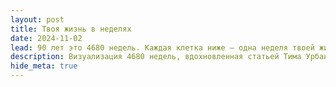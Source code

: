 ```yaml
---
layout: post
title: Твоя жизнь в неделях
date: 2024-11-02
lead: 90 лет это 4680 недель. Каждая клетка ниже — одна неделя твоей жизни. Визуализация вдохновлена [статьей](https://waitbutwhy.com/2014/05/life-weeks.html) Тима Урбана
description: Визуализация 4680 недель, вдохновленная статьей Тима Урбана
hide_meta: true
---
```


<html>
    <style>


        :root {
            --bg: #0a0a0a;
            --fg: #fafafa;
            --gray-1: #1a1a1a;
            --gray-2: #2a2a2a;
            --gray-3: #3a3a3a;
            --gray-4: #8a8a8a;
            --accent: #fafafa;
        }

        /* Landing Screen */
        .landing {
            min-height: 50vh;
            display: flex;
            flex-direction: column;
            justify-content: center;
            align-items: center;
            padding: 40px 24px;
        }

        .landing-content {
            max-width: 520px;
            width: 100%;
        }


        .date-picker-wrapper {
            position: relative;
        }

        .date-label {
            font-size: 13px;
            text-transform: uppercase;
            letter-spacing: 0.12em;
            color: var(--gray-4);
            font-weight: 500;
            margin-bottom: 32px;
            text-align: center;
        }

        .date-selects {
            display: grid;
            grid-template-columns: 1fr 2fr 1.2fr;
            gap: 16px;
            margin-bottom: 60px;
        }

        .select-wrapper {
            position: relative;
        }

        .select-label {
            font-size: 11px;
            text-transform: uppercase;
            letter-spacing: 0.1em;
            color: var(--gray-4);
            font-weight: 500;
            margin-bottom: 12px;
            display: block;
        }

        select {
            appearance: none;
            -webkit-appearance: none;
            -moz-appearance: none;
            font-family: 'Inter', sans-serif;
            font-size: clamp(1.2rem, 3vw, 1.6rem);
            font-weight: 500;
            letter-spacing: -0.01em;
            padding: 16px 0;
            background: transparent;
            border: none;
            border-bottom: 2px solid var(--gray-2);
            color: var(--fg);
            outline: none;
            transition: border-color 0.2s ease;
            width: 100%;
            cursor: pointer;
        }

        select:focus {
            border-bottom-color: var(--fg);
        }

        select option {
            background: var(--bg);
            color: var(--fg);
            font-size: 16px;
            padding: 12px;
        }

        .select-wrapper::after {
            content: '';
            position: absolute;
            right: 0;
            bottom: 20px;
            width: 0;
            height: 0;
            border-left: 5px solid transparent;
            border-right: 5px solid transparent;
            border-top: 5px solid var(--gray-4);
            pointer-events: none;
            transition: transform 0.2s ease;
        }

        select:focus + .select-wrapper::after {
            transform: rotate(180deg);
        }

        .landing button {
            font-family: sans-serif;
            font-size: 16px;
            font-weight: 500;
            letter-spacing: 0.02em;
            padding: 20px 0;
            background: var(--fg);
            color: var(--bg);
            border: none;
            cursor: pointer;
            transition: all 0.2s ease;
            width: 100%;
            opacity: 0;
            pointer-events: none;
            transition: opacity 0.3s ease;
        }

        .landing button.visible {
            opacity: 1;
            pointer-events: all;
        }

        .landing button:hover {
            opacity: 0.9;
        }

        .landing button:active {
            transform: scale(0.98);
        }

 

        /* Grid Section */
        .grid-section {
            display: none;
            margin-bottom: 80px;
            padding-bottom: 80px;
            border-bottom: 1px solid var(--gray-2);
        }

        .grid-section.visible {
            display: block;
        }

        .grid-header {
            display: flex;
            justify-content: space-between;
            align-items: baseline;
            margin-bottom: 40px;
            flex-wrap: wrap;
            gap: 16px;
        }

        .grid-title {
            font-family: sans-serif;
            font-size: 20px;
            margin-top: 0 !important;
            font-weight: 500;
            letter-spacing: -0.01em;
        }

        .grid-meta {
            font-size: 13px;
            color: var(--gray-4);
            text-transform: uppercase;
            letter-spacing: 0.08em;
        }

        .grid {
            display: grid;
            grid-template-columns: repeat(52, 1fr);
            gap: 2px;
            margin-bottom: 40px;
        }

        .cell {
            aspect-ratio: 1;
            background: var(--gray-1);
            transition: background 0.15s ease;
        }

        .cell:hover {
            background: var(--gray-2);
        }

        .cell.lived {
            background: var(--fg);
        }

        .cell.lived:hover {
            background: var(--gray-4);
        }

        .legend {
            display: flex;
            gap: 32px;
            font-size: 13px;
            color: var(--gray-4);
        }

        .legend-item {
            display: flex;
            align-items: center;
            gap: 10px;
        }

        .legend-box {
            width: 14px;
            height: 14px;
        }

        .legend-box.lived {
            background: var(--fg);
        }

        .legend-box.future {
            background: var(--gray-1);
        }

        /* Stats Section */
        .stats {
            display: none;
            grid-template-columns: repeat(auto-fit, minmax(140px, 1fr));
            gap: 32px;
            margin-bottom: 80px;
        }

        .stats.visible {
            display: grid;
        }

        .stat {
            display: flex;
            flex-direction: column;
            gap: 8px;
        }

        .stat-value {
            font-family: 'Inter', sans-serif;
            font-size: 36px;
            font-weight: 600;
            letter-spacing: -0.02em;
            line-height: 1;
        }

        .stat-label {
            font-size: 13px;
            color: var(--gray-4);
            text-transform: uppercase;
            letter-spacing: 0.08em;
            font-weight: 400;
        }

        /* Actions */
        .actions {
            text-align: center;
            padding-top: 40px;
            border-top: 1px solid var(--gray-2);
            display: none;
        }

        .actions.visible {
            display: block;
        }

        .reset {
            font-family: 'Inter', sans-serif;
            font-size: 14px;
            color: var(--gray-4);
            text-decoration: none;
            letter-spacing: 0.02em;
            transition: color 0.2s ease;
        }

        .reset:hover {
            color: var(--fg);
        }

        .main-content {
            display: none;
        }

        .main-content.visible {
            display: block;
        }

        @media (max-width: 768px) {

            .landing h1 {
                margin-bottom: 60px;
            }

            .date-selects {
                gap: 12px;
                margin-bottom: 40px;
            }

            select {
                font-size: 1.2rem;
                padding: 12px 0;
            }

            .select-wrapper::after {
                bottom: 16px;
            }

            header {
                margin-bottom: 60px;
                padding-bottom: 32px;
            }

            h1 {
                margin-bottom: 20px;
            }

            .grid-section {
                margin-bottom: 60px;
                padding-bottom: 60px;
            }

            .stats {
                margin-bottom: 60px;
            }

            .grid {
                gap: 1px;
            }

            .legend {
                flex-direction: column;
                gap: 16px;
            }
        }

        @media (max-width: 480px) {
            .grid {
                gap: 1px;
            }

            .date-selects {
                grid-template-columns: 80px 1fr 100px;
                gap: 10px;
            }

            select {
                font-size: 1rem;
            }
        }
    </style>

    <!-- Landing Screen -->
    <div class="landing" id="landing">
        <div class="landing-content">            
            <div class="date-picker-wrapper">
                <div class="date-label">Дата рождения</div>
                
                <div class="date-selects">
                    <div class="select-wrapper">
                        <label class="select-label">День</label>
                        <select id="daySelect">
                            <option value="" disabled selected>––</option>
                        </select>
                    </div>
                    
                    <div class="select-wrapper">
                        <label class="select-label">Месяц</label>
                        <select id="monthSelect">
                            <option value="" disabled selected>––––––</option>
                            <option value="1">Январь</option>
                            <option value="2">Февраль</option>
                            <option value="3">Март</option>
                            <option value="4">Апрель</option>
                            <option value="5">Май</option>
                            <option value="6">Июнь</option>
                            <option value="7">Июль</option>
                            <option value="8">Август</option>
                            <option value="9">Сентябрь</option>
                            <option value="10">Октябрь</option>
                            <option value="11">Ноябрь</option>
                            <option value="12">Декабрь</option>
                        </select>
                    </div>
                    
                    <div class="select-wrapper">
                        <label class="select-label">Год</label>
                        <select id="yearSelect">
                            <option value="" disabled selected>––––</option>
                        </select>
                    </div>
                </div>
            </div>

            <button id="submitButton">Продолжить</button>
        </div>
    </div>

    <!-- Main Content -->
    <div class="main-content" id="mainContent">
        <section class="grid-section" id="gridSection">
            <div class="grid-header">
                <h2 class="grid-title">Календарь жизни</h2>
                <span class="grid-meta">52 недели × 90 лет</span>
            </div>
            
            <div class="grid" id="grid"></div>
            
            <div class="legend">
                <div class="legend-item">
                    <div class="legend-box lived"></div>
                    <span>Прожитые недели</span>
                </div>
                <div class="legend-item">
                    <div class="legend-box future"></div>
                    <span>Будущие недели</span>
                </div>
            </div>
        </section>

        <section class="stats" id="stats"></section>

        <div class="actions" id="actions">
            <a href="#" class="reset" id="reset">Сбросить данные</a>
        </div>
    </div>

    <script>
        const landing = document.getElementById('landing');
        const mainContent = document.getElementById('mainContent');
        const daySelect = document.getElementById('daySelect');
        const monthSelect = document.getElementById('monthSelect');
        const yearSelect = document.getElementById('yearSelect');
        const submitButton = document.getElementById('submitButton');
        const header = document.getElementById('header');
        const statsSection = document.getElementById('stats');
        const gridSection = document.getElementById('gridSection');
        const grid = document.getElementById('grid');
        const resetLink = document.getElementById('reset');
        const actions = document.getElementById('actions');

        // Populate days (1-31)
        for (let i = 1; i <= 31; i++) {
            const option = document.createElement('option');
            option.value = i;
            option.textContent = i;
            daySelect.appendChild(option);
        }

        // Populate years (1920 - current year)
        const currentYear = new Date().getFullYear();
        for (let i = currentYear; i >= 1920; i--) {
            const option = document.createElement('option');
            option.value = i;
            option.textContent = i;
            yearSelect.appendChild(option);
        }

        // Check if all selects have values
        function checkFormComplete() {
            if (daySelect.value && monthSelect.value && yearSelect.value) {
                submitButton.classList.add('visible');
            } else {
                submitButton.classList.remove('visible');
            }
        }

        daySelect.addEventListener('change', checkFormComplete);
        monthSelect.addEventListener('change', checkFormComplete);
        yearSelect.addEventListener('change', checkFormComplete);

        function getDateString() {
            const day = daySelect.value.padStart(2, '0');
            const month = monthSelect.value.padStart(2, '0');
            const year = yearSelect.value;
            return `${year}-${month}-${day}`;
        }

        function calculateWeeksLived(dob) {
            const now = new Date();
            const birthDate = new Date(dob);
            const diffMs = now - birthDate;
            return Math.floor(diffMs / (1000 * 60 * 60 * 24 * 7));
        }

        function calculateAge(dob) {
            const now = new Date();
            const birthDate = new Date(dob);
            let age = now.getFullYear() - birthDate.getFullYear();
            const monthDiff = now.getMonth() - birthDate.getMonth();
            
            if (monthDiff < 0 || (monthDiff === 0 && now.getDate() < birthDate.getDate())) {
                age--;
            }
            return age;
        }

        function renderGrid(weeksLived) {
            const totalWeeks = 52 * 90;
            grid.innerHTML = '';
            
            for (let i = 0; i < totalWeeks; i++) {
                const cell = document.createElement('div');
                cell.className = 'cell';
                if (i < weeksLived) {
                    cell.classList.add('lived');
                }
                grid.appendChild(cell);
            }
        }

        function renderStats(dob) {
            const weeksLived = calculateWeeksLived(dob);
            const totalWeeks = 52 * 90;
            const age = calculateAge(dob);
            const percentLived = ((weeksLived / totalWeeks) * 100).toFixed(1);

            statsSection.innerHTML = `
                <div class="stat">
                    <div class="stat-value">${age}</div>
                    <div class="stat-label">Лет прожито</div>
                </div>
                <div class="stat">
                    <div class="stat-value">${weeksLived.toLocaleString('ru-RU')}</div>
                    <div class="stat-label">Недель прошло</div>
                </div>
                <div class="stat">
                    <div class="stat-value">${(totalWeeks - weeksLived).toLocaleString('ru-RU')}</div>
                    <div class="stat-label">Недель осталось</div>
                </div>
                <div class="stat">
                    <div class="stat-value">${percentLived}%</div>
                    <div class="stat-label">Пути пройдено</div>
                </div>
            `;
        }

        function showVisualization(dob) {
            const weeksLived = calculateWeeksLived(dob);
            
            renderGrid(weeksLived);
            renderStats(dob);
            
            landing.style.display = 'none';
            mainContent.classList.add('visible');
            gridSection.classList.add('visible');
            statsSection.classList.add('visible');
            actions.classList.add('visible');
        }

        function hideVisualization() {
            landing.style.display = 'flex';
            mainContent.classList.remove('visible');
            gridSection.classList.remove('visible');
            statsSection.classList.remove('visible');
            actions.classList.remove('visible');
            
            daySelect.value = '';
            monthSelect.value = '';
            yearSelect.value = '';
            submitButton.classList.remove('visible');
        }

        function init() {
            const storedDob = localStorage.getItem('dob');
            if (storedDob) {
                showVisualization(storedDob);
            }
        }

        submitButton.addEventListener('click', () => {
            const dob = getDateString();
            if (daySelect.value && monthSelect.value && yearSelect.value) {
                localStorage.setItem('dob', dob);
                showVisualization(dob);
            }
        });

        resetLink.addEventListener('click', (e) => {
            e.preventDefault();
            localStorage.removeItem('dob');
            hideVisualization();
        });

        init();
    </script>
</html>